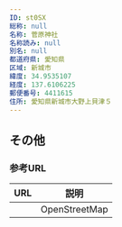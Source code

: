 ```yaml
---
ID: st0SX
総称: null
名称: 菅原神社
名称読み: null
別名: null
都道府県: 愛知県
区域: 新城市
緯度: 34.9535107
経度: 137.6106225
郵便番号: 4411615
住所: 愛知県新城市大野上貝津５
---
```


## その他

### 参考URL

| URL | 説明          |
| --- | ------------- |
|     | OpenStreetMap |
